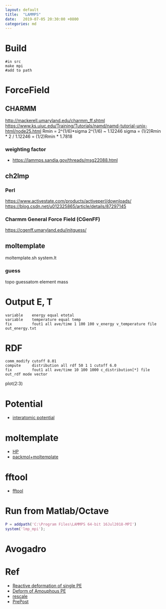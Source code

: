 ```yaml
---
layout: default
title:  "LAMMPS"
date:   2019-07-05 20:30:00 +0800
categories: md
---
```


# Build
```shell
#in src
make mpi
#add to path

```

# ForceField
## CHARMM
http://mackerell.umaryland.edu/charmm_ff.shtml
https://www.ks.uiuc.edu/Training/Tutorials/namd/namd-tutorial-unix-html/node25.html
Rmin = 2^(1/6)*sigma
2^(1/6) ~ 1.12246
sigma = (1/2)Rmin * 2 / 1.12246 = (1/2)Rmin * 1.7818

### weighting factor
- https://lammps.sandia.gov/threads/msg22088.html


## ch2lmp
### Perl
https://www.activestate.com/products/activeperl/downloads/
https://blog.csdn.net/u012325865/article/details/87297145

### Charmm General Force Field (CGenFF)
https://cgenff.umaryland.edu/initguess/


## moltemplate
moltemplate.sh system.lt


### guess
topo guessatom element mass


# Output E, T
```
variable    energy equal etotal
variable    temperature equal temp
fix         fout1 all ave/time 1 100 100 v_energy v_temperature file out_energy.txt
```

# RDF
```
comm_modify cutoff 8.01
compute     distribution all rdf 50 1 1 cutoff 6.0
fix         fout1 all ave/time 10 100 1000 c_distribution[*] file out_rdf mode vector
```
plot(2:3)

# Potential
- [interatomic potential](https://www.ctcms.nist.gov/potentials/)

# moltemplate
- [HP](https://moltemplate.org/)
- [packmol+moltemplate](http://ja.akionux.net/wiki/index.php/LAMMPS%2BPackmol%2BMoltemplate%2BOPLS-AA%E3%81%A7%E6%BA%B6%E6%B6%B2%E3%81%AEMD)

# fftool
- [fftool](https://github.com/agiliopadua/fftool)

# Run from Matlab/Octave
```m
P = addpath('C:\Program Files\LAMMPS 64-bit 16Jul2018-MPI')
system('lmp_mpi');
```
# Avogadro


# Ref
- [Reactive deformation of single PE](https://icme.hpc.msstate.edu/mediawiki/index.php/LAMMPS_reactive_deformation_of_a_single_polyethylene_chain)
- [Deform of Amouphous PE](https://icme.hpc.msstate.edu/mediawiki/index.php/Deformation_of_Amorphous_Polyethylene#Input_Data)
- [rescale](https://docs.rescale.com/articles/lammps-examples/)
- [PrePost](https://lammps.sandia.gov/prepost.html)